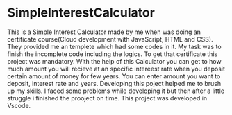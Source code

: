 # SimpleInterestCalculator
This is a Simple Interest Calculator made by me when was doing an certificate course(Cloud development with JavaScript, HTML and CSS). 
They provided me an templete which had some codes in it. My task was to finish the incomplete code including the logics.
To get that certificate this project was mandatory. 
With the help of this Calculator you can get to how much amount you will recieve at an specific intereest rate when you deposit certain amount of money for few years.
You can enter amount you want to deposit, interest rate and years.
Developing this poject helped me to brush up my skills. I faced some problems while developing it but then after a little struggle i finished the prooject on time.
This project was developed in Vscode.

